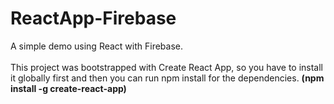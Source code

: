 # ReactApp-Firebase
A simple demo using React with Firebase.
<br />
<br />
This project was bootstrapped with Create React App, so you have to install it globally first and then you can run npm install for the dependencies. <strong>(npm install -g create-react-app)</strong>
